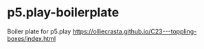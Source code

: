 # p5.play-boilerplate
Boiler plate for p5.play
https://olliecrasta.github.io/C23---toppling-boxes/index.html 
